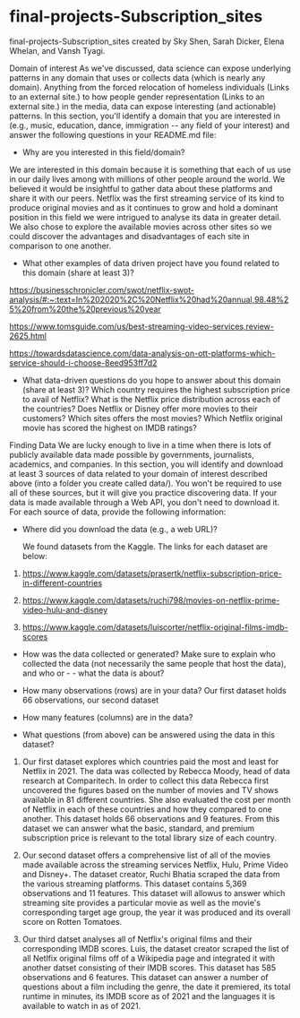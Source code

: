# final-projects-Subscription_sites
final-projects-Subscription_sites created by Sky Shen, Sarah Dicker, Elena Whelan, and Vansh Tyagi.


Domain of interest
As we've discussed, data science can expose underlying patterns in any domain that uses or collects data (which is nearly any domain). Anything from the forced relocation of homeless individuals (Links to an external site.) to how people gender representation (Links to an external site.) in the media, data can expose interesting (and actionable) patterns. In this section, you'll identify a domain that you are interested in (e.g., music, education, dance, immigration -- any field of your interest) and answer the following questions in your README.md file:

- Why are you interested in this field/domain?

We are interested in this domain because it is something that each of us use in our daily lives among with millions of other people around the world. We believed it would be insightful to gather data about these platforms and share it with our peers. Netflix was the first streaming service of its kind to produce original movies and as it continues to grow and hold a dominant position in this field we were intrigued to analyse its data in greater detail.
We also chose to explore the available movies across other sites so we could discover the advantages and disadvantages of each site in comparison to one another. 

- What other examples of data driven project have you found related to this domain (share at least 3)?

https://businesschronicler.com/swot/netflix-swot-analysis/#:~:text=In%202020%2C%20Netflix%20had%20annual,98.48%25%20from%20the%20previous%20year

https://www.tomsguide.com/us/best-streaming-video-services,review-2625.html

https://towardsdatascience.com/data-analysis-on-ott-platforms-which-service-should-i-choose-8eed953ff7d2

- What data-driven questions do you hope to answer about this domain (share at least 3)?
Which country requires the highest subscription price to avail of Netflix?
What is the Netflix price distribution across each of the countries?
Does Netflix or Disney offer more movies to their customers? 
Which sites offers the most movies?
Which Netflix original movie has scored the highest on IMDB ratings? 


Finding Data
We are lucky enough to live in a time when there is lots of publicly available data made possible by governments, journalists, academics, and companies. In this section, you will identify and download at least 3 sources of data related to your domain of interest described above (into a folder you create called data/). You won't be required to use all of these sources, but it will give you practice discovering data. If your data is made available through a Web API, you don't need to download it. For each source of data, provide the following information:

- Where did you download the data (e.g., a web URL)?
  
  We found datasets from the Kaggle. The links for each dataset are below:
  
1. https://www.kaggle.com/datasets/prasertk/netflix-subscription-price-in-different-countries

2. https://www.kaggle.com/datasets/ruchi798/movies-on-netflix-prime-video-hulu-and-disney

3. https://www.kaggle.com/datasets/luiscorter/netflix-original-films-imdb-scores

- How was the data collected or generated? Make sure to explain who collected the data (not necessarily the same people that host the data), and who or - - what the data is about?

- How many observations (rows) are in your data?
Our first dataset holds 66 observations, our second dataset

- How many features (columns) are in the data?

- What questions (from above) can be answered using the data in this dataset?

1. Our first dataset explores which countries paid the most and least for Netflix in 2021. The data was collected by Rebecca Moody, head of data research at Comparitech. In order to collect this data Rebecca first uncovered the figures based on the number of movies and TV shows available in 81 different countries. She also evaluated the cost per month of Netflix in each of these countries and how they compared to one another. This dataset holds 66 observations and 9 features. From this dataset we can answer what the basic, standard, and premium subscription price is relevant to the total library size of each country. 

2. Our second dataset offers a comprehensive list of all of the movies made available across the streaming services Netflix, Hulu, Prime Video and Disney+. The dataset creator, Ruchi Bhatia scraped the data from the various streaming platforms. This dataset contains 5,369 observations and 11 features. This dataset will allowus to answer which streaming site provides a particular movie as well as the movie's corresponding target age group, the year it was produced and its overall score on Rotten Tomatoes. 

3. Our third datset analyses all of Netflix's original films and their corresponding IMDB scores. Luis, the dataset creator scraped the list of all Netlfix original films off of a Wikipedia page and integrated it with another datset consisting of their IMDB scores. This dataset has 585 observations and 6 features. This dataset can answer a number of questions about a film including the genre, the date it premiered, its total runtime in minutes, its IMDB score as of 2021 and the languages it is available to watch in as of 2021. 

